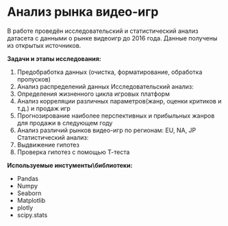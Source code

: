 # Анализ рынка видео-игр

В работе проведён исследовательский и статистический анализ датасета с данными о рынке видеоигр до 2016 года.
Данные получены из открытых источников. 

**Задачи и этапы исследования:**
1. Предобработка данных (очистка, форматирование, обработка пропусков)
2. Анализ распределений данных
Исследовательский анализ:
3. Определения жизненного цикла игровых платформ
4. Анализ корреляции различных параметров(жанр, оценки критиков и т.д.) и продаж игр
5. Прогнозирование наиболее перспективных и прибыльных жанров для продажи в следующем году
6. Анализ различий рынков видео-игр по регионам: EU, NA, JP
Статистический анализ:
7. Выдвижение гипотез
8. Проверка гипотез с помощью Т-теста

**Используемые инстументы\библиотеки:**
- Pandas
- Numpy
- Seaborn
- Matplotlib
- plotly
- scipy.stats
